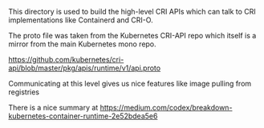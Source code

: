 This directory is used to build the high-level CRI APIs which can talk to CRI implementations like Containerd and CRI-O.

The proto file was taken from the Kubernetes CRI-API repo which itself is a mirror from the main Kubernetes mono repo.

https://github.com/kubernetes/cri-api/blob/master/pkg/apis/runtime/v1/api.proto

Communicating at this level gives us nice features like image pulling from registries

There is a nice summary at https://medium.com/codex/breakdown-kubernetes-container-runtime-2e52bdea5e6
